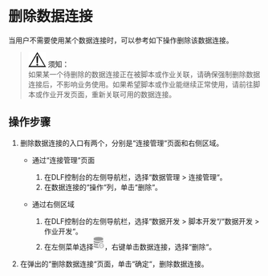 # 删除数据连接<a name="dayu_01_0527"></a>

当用户不需要使用某个数据连接时，可以参考如下操作删除该数据连接。

>![](public_sys-resources/icon-notice.gif) **须知：**   
>如果某一个待删除的数据连接正在被脚本或作业关联，请确保强制删除数据连接后，不影响业务使用。如果希望脚本或作业能继续正常使用，请前往脚本或作业开发页面，重新关联可用的数据连接。  

## 操作步骤<a name="zh-cn_topic_0125935078_section83801256500"></a>

1.  删除数据连接的入口有两个，分别是“连接管理“页面和右侧区域。
    -   通过“连接管理“页面
        1.  在DLF控制台的左侧导航栏，选择“数据管理  \>  连接管理“。
        2.  在数据连接的“操作“列，单击“删除“。

    -   通过右侧区域
        1.  在DLF控制台的左侧导航栏，选择“数据开发  \>  脚本开发“/“数据开发  \>  作业开发“。
        2.  在左侧菜单选择![](figures/icon-DLF-data_connection.png)，右键单击数据连接，选择“删除“。

2.  在弹出的“删除数据连接“页面，单击“确定“，删除数据连接。

